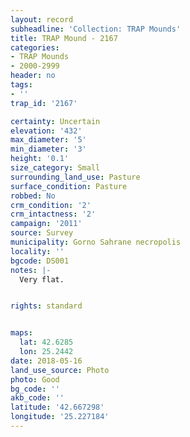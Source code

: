 ```yaml
---
layout: record
subheadline: 'Collection: TRAP Mounds'
title: TRAP Mound - 2167
categories:
- TRAP Mounds
- 2000-2999
header: no
tags:
- ''
trap_id: '2167'

certainty: Uncertain
elevation: '432'
max_diameter: '5'
min_diameter: '3'
height: '0.1'
size_category: Small
surrounding_land_use: Pasture
surface_condition: Pasture
robbed: No
crm_condition: '2'
crm_intactness: '2'
campaign: '2011'
source: Survey
municipality: Gorno Sahrane necropolis
locality: ''
bgcode: DS001
notes: |-
  Very flat.


rights: standard


maps:
  lat: 42.6285
  lon: 25.2442
date: 2018-05-16
land_use_source: Photo
photo: Good
bg_code: ''
akb_code: ''
latitude: '42.667298'
longitude: '25.227184'
---
```

